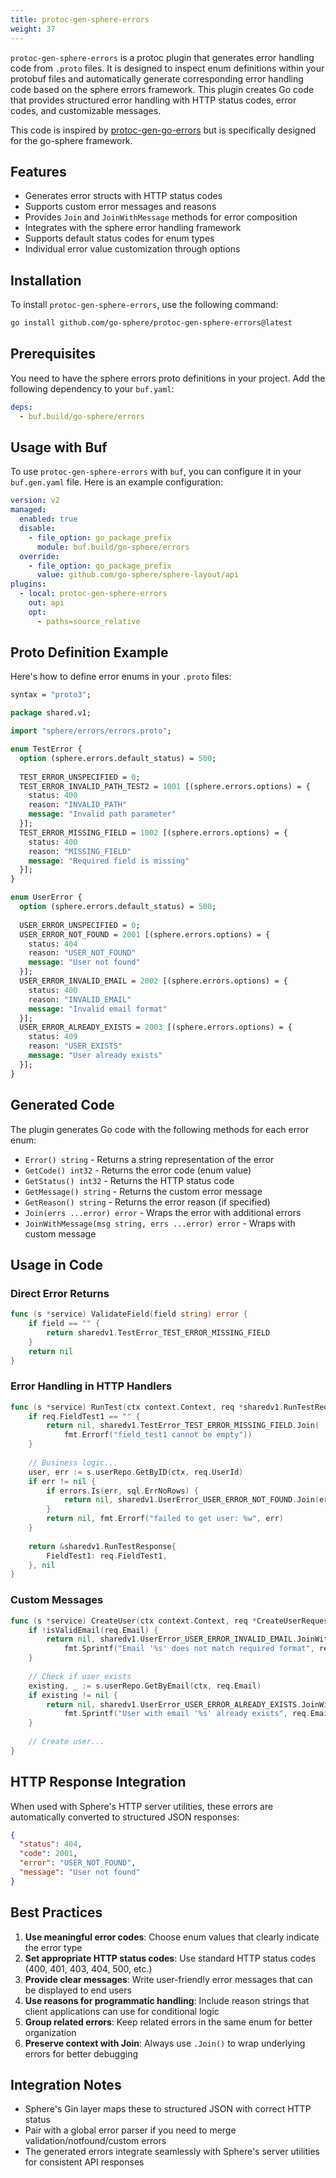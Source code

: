 ```yaml
---
title: protoc-gen-sphere-errors
weight: 37
---
```


`protoc-gen-sphere-errors` is a protoc plugin that generates error handling code from `.proto` files. It is designed to inspect enum definitions within your protobuf files and automatically generate corresponding error handling code based on the sphere errors framework. This plugin creates Go code that provides structured error handling with HTTP status codes, error codes, and customizable messages.

This code is inspired by [protoc-gen-go-errors](https://github.com/go-kratos/kratos/tree/main/cmd/protoc-gen-go-errors) but is specifically designed for the go-sphere framework.

## Features

- Generates error structs with HTTP status codes
- Supports custom error messages and reasons
- Provides `Join` and `JoinWithMessage` methods for error composition
- Integrates with the sphere error handling framework
- Supports default status codes for enum types
- Individual error value customization through options

## Installation

To install `protoc-gen-sphere-errors`, use the following command:

```bash
go install github.com/go-sphere/protoc-gen-sphere-errors@latest
```

## Prerequisites

You need to have the sphere errors proto definitions in your project. Add the following dependency to your `buf.yaml`:

```yaml
deps:
  - buf.build/go-sphere/errors
```

## Usage with Buf

To use `protoc-gen-sphere-errors` with `buf`, you can configure it in your `buf.gen.yaml` file. Here is an example configuration:

```yaml
version: v2
managed:
  enabled: true
  disable:
    - file_option: go_package_prefix
      module: buf.build/go-sphere/errors
  override:
    - file_option: go_package_prefix
      value: github.com/go-sphere/sphere-layout/api
plugins:
  - local: protoc-gen-sphere-errors
    out: api
    opt:
      - paths=source_relative
```

## Proto Definition Example

Here's how to define error enums in your `.proto` files:

```protobuf
syntax = "proto3";

package shared.v1;

import "sphere/errors/errors.proto";

enum TestError {
  option (sphere.errors.default_status) = 500;
  
  TEST_ERROR_UNSPECIFIED = 0;
  TEST_ERROR_INVALID_PATH_TEST2 = 1001 [(sphere.errors.options) = {
    status: 400
    reason: "INVALID_PATH"
    message: "Invalid path parameter"
  }];
  TEST_ERROR_MISSING_FIELD = 1002 [(sphere.errors.options) = {
    status: 400
    reason: "MISSING_FIELD"
    message: "Required field is missing"
  }];
}

enum UserError {
  option (sphere.errors.default_status) = 500;
  
  USER_ERROR_UNSPECIFIED = 0;
  USER_ERROR_NOT_FOUND = 2001 [(sphere.errors.options) = {
    status: 404
    reason: "USER_NOT_FOUND"
    message: "User not found"
  }];
  USER_ERROR_INVALID_EMAIL = 2002 [(sphere.errors.options) = {
    status: 400
    reason: "INVALID_EMAIL"
    message: "Invalid email format"
  }];
  USER_ERROR_ALREADY_EXISTS = 2003 [(sphere.errors.options) = {
    status: 409
    reason: "USER_EXISTS"
    message: "User already exists"
  }];
}
```

## Generated Code

The plugin generates Go code with the following methods for each error enum:

- `Error() string` - Returns a string representation of the error
- `GetCode() int32` - Returns the error code (enum value)
- `GetStatus() int32` - Returns the HTTP status code
- `GetMessage() string` - Returns the custom error message
- `GetReason() string` - Returns the error reason (if specified)
- `Join(errs ...error) error` - Wraps the error with additional errors
- `JoinWithMessage(msg string, errs ...error) error` - Wraps with custom message

## Usage in Code

### Direct Error Returns

```go
func (s *service) ValidateField(field string) error {
    if field == "" {
        return sharedv1.TestError_TEST_ERROR_MISSING_FIELD
    }
    return nil
}
```

### Error Handling in HTTP Handlers

```go
func (s *service) RunTest(ctx context.Context, req *sharedv1.RunTestRequest) (*sharedv1.RunTestResponse, error) {
    if req.FieldTest1 == "" {
        return nil, sharedv1.TestError_TEST_ERROR_MISSING_FIELD.Join(
            fmt.Errorf("field_test1 cannot be empty"))
    }
    
    // Business logic...
    user, err := s.userRepo.GetByID(ctx, req.UserId)
    if err != nil {
        if errors.Is(err, sql.ErrNoRows) {
            return nil, sharedv1.UserError_USER_ERROR_NOT_FOUND.Join(err)
        }
        return nil, fmt.Errorf("failed to get user: %w", err)
    }
    
    return &sharedv1.RunTestResponse{
        FieldTest1: req.FieldTest1,
    }, nil
}
```

### Custom Messages

```go
func (s *service) CreateUser(ctx context.Context, req *CreateUserRequest) (*User, error) {
    if !isValidEmail(req.Email) {
        return nil, sharedv1.UserError_USER_ERROR_INVALID_EMAIL.JoinWithMessage(
            fmt.Sprintf("Email '%s' does not match required format", req.Email), nil)
    }
    
    // Check if user exists
    existing, _ := s.userRepo.GetByEmail(ctx, req.Email)
    if existing != nil {
        return nil, sharedv1.UserError_USER_ERROR_ALREADY_EXISTS.JoinWithMessage(
            fmt.Sprintf("User with email '%s' already exists", req.Email), nil)
    }
    
    // Create user...
}
```

## HTTP Response Integration

When used with Sphere's HTTP server utilities, these errors are automatically converted to structured JSON responses:

```json
{
  "status": 404,
  "code": 2001,
  "error": "USER_NOT_FOUND",
  "message": "User not found"
}
```

## Best Practices

1. **Use meaningful error codes**: Choose enum values that clearly indicate the error type
2. **Set appropriate HTTP status codes**: Use standard HTTP status codes (400, 401, 403, 404, 500, etc.)
3. **Provide clear messages**: Write user-friendly error messages that can be displayed to end users
4. **Use reasons for programmatic handling**: Include reason strings that client applications can use for conditional logic
5. **Group related errors**: Keep related errors in the same enum for better organization
6. **Preserve context with Join**: Always use `.Join()` to wrap underlying errors for better debugging

## Integration Notes

- Sphere's Gin layer maps these to structured JSON with correct HTTP status
- Pair with a global error parser if you need to merge validation/notfound/custom errors
- The generated errors integrate seamlessly with Sphere's server utilities for consistent API responses
